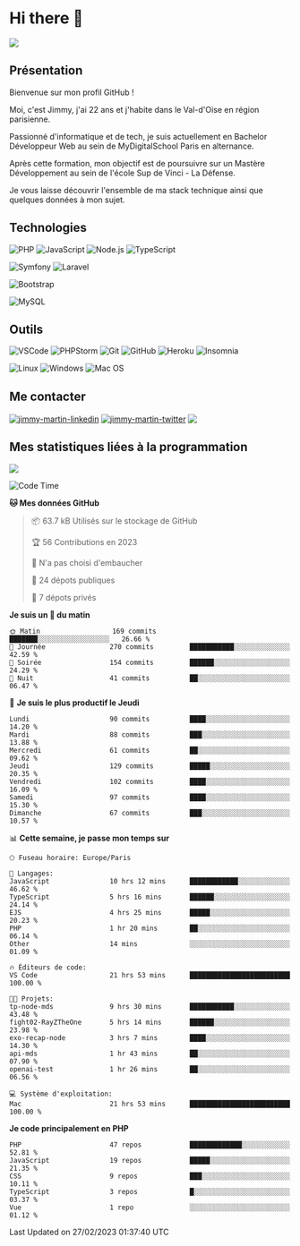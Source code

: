 # Hi there 👋

![](https://komarev.com/ghpvc/?username=jimmy-martin&color=1a1b27)

<!--
**jimmy-martin/jimmy-martin** is a ✨ _special_ ✨ repository because its `README.md` (this file) appears on your GitHub profile.

Here are some ideas to get you started:

- 🔭 I’m currently working on ...
- 🌱 I’m currently learning ...
- 👯 I’m looking to collaborate on ...
- 🤔 I’m looking for help with ...
- 💬 Ask me about ...
- 📫 How to reach me: ...
- 😄 Pronouns: ...
- ⚡ Fun fact: ...
-->

## Présentation

Bienvenue sur mon profil GitHub !

Moi, c'est Jimmy, j'ai 22 ans et j'habite dans le Val-d'Oise en région parisienne.

Passionné d'informatique et de tech, je suis actuellement en Bachelor Développeur Web au sein de MyDigitalSchool Paris en alternance.

Après cette formation, mon objectif est de poursuivre sur un Mastère Développement au sein de l'école Sup de Vinci - La Défense.

Je vous laisse découvrir l'ensemble de ma stack technique ainsi que quelques données à mon sujet.

## Technologies

<div>

![PHP](https://img.shields.io/badge/PHP-777BB4?style=for-the-badge&logo=php&logoColor=white) ![JavaScript](https://img.shields.io/badge/JavaScript-F7DF1E?style=for-the-badge&logo=javascript&logoColor=black) ![Node.js](https://img.shields.io/badge/Node.js-43853D?style=for-the-badge&logo=node.js&logoColor=white) ![TypeScript](https://img.shields.io/badge/TypeScript-007ACC?style=for-the-badge&logo=typescript&logoColor=white)

</div>
<div>

![Symfony](https://img.shields.io/badge/Symfony-092E20?style=for-the-badge&logo=symfony&logoColor=white) ![Laravel](https://img.shields.io/badge/Laravel-FF2D20?style=for-the-badge&logo=laravel&logoColor=white)

</div>
<div>

![Bootstrap](https://img.shields.io/badge/Bootstrap-563D7C?style=for-the-badge&logo=bootstrap&logoColor=white)

</div>
<div>

![MySQL](https://img.shields.io/badge/MySQL-4479A1?style=for-the-badge&logo=mysql&logoColor=white)

</div>

## Outils

![VSCode](https://img.shields.io/badge/VSCode-007ACC?style=for-the-badge&logo=visual-studio-code&logoColor=white)
![PHPStorm](http://img.shields.io/badge/-PHPStorm-181717?style=for-the-badge&logo=phpstorm&logoColor=white)
![Git](https://img.shields.io/badge/Git-E44C30?style=for-the-badge&logo=git&logoColor=white)
![GitHub](https://img.shields.io/badge/GitHub-100000?style=for-the-badge&logo=github&logoColor=white)
![Heroku](https://img.shields.io/badge/Heroku-6762a6?style=for-the-badge&logo=heroku&logoColor=white)
![Insomnia](https://img.shields.io/badge/Insomnia-5600cd?style=for-the-badge&logo=insomnia&logoColor=white)

![Linux](https://img.shields.io/badge/Linux-FCC624?style=for-the-badge&logo=linux&logoColor=white)
![Windows](https://img.shields.io/badge/Windows-0078D6?style=for-the-badge&logo=windows&logoColor=white)
![Mac OS](https://img.shields.io/badge/mac%20os-000000?style=for-the-badge&logo=apple&logoColor=white)

## Me contacter

<p>
<a href="https://www.linkedin.com/in/jimmy-martin-dev/" target="blank"><img align="center" src="https://img.shields.io/badge/-LinkedIn-0077B5?style=for-the-badge&logo=Linkedin&logoColor=white&link=https://www.linkedin.com/in/jimmy-martin-dev/" alt="jimmy-martin-linkedin"/></a>
<a href="https://twitter.com/jimmydev_" target="blank"><img align="center" src="https://img.shields.io/badge/-Twitter-1DA1F2?style=for-the-badge&logo=Twitter&logoColor=white&link=https://twitter.com/jimmydev_" alt="jimmy-martin-twitter"/></a>
 <a href="mailto:jimmy.martin952@gmail.com" target="blank"><img align="center" src="https://img.shields.io/badge/gmail-D14836?style=for-the-badge&logo=gmail&logoColor=white" /></a>
</p>

## Mes statistiques liées à la programmation

<a href="https://github-readme-stats.vercel.app/api/top-langs/?username=jimmy-martin&layout=compact">
  <img align="center" src="https://github-readme-stats.vercel.app/api/top-langs/?username=jimmy-martin&layout=compact"/>
</a>



<!--START_SECTION:waka-->
![Code Time](http://img.shields.io/badge/Code%20Time-1%2C556%20hrs%2029%20mins-blue)

**🐱 Mes données GitHub** 

> 📦 63.7 kB Utilisés sur le stockage de GitHub 
 > 
> 🏆 56 Contributions en 2023
 > 
> 🚫 N'a pas choisi d'embaucher
 > 
> 📜 24 dépots publiques 
 > 
> 🔑 7 dépots privés 
 > 
**Je suis un 🐤 du matin** 

```text
🌞 Matin                  169 commits         ███████░░░░░░░░░░░░░░░░░░   26.66 % 
🌆 Journée                270 commits         ███████████░░░░░░░░░░░░░░   42.59 % 
🌃 Soirée                 154 commits         ██████░░░░░░░░░░░░░░░░░░░   24.29 % 
🌙 Nuit                   41 commits          ██░░░░░░░░░░░░░░░░░░░░░░░   06.47 % 
```
📅 **Je suis le plus productif le Jeudi** 

```text
Lundi                    90 commits          ████░░░░░░░░░░░░░░░░░░░░░   14.20 % 
Mardi                    88 commits          ███░░░░░░░░░░░░░░░░░░░░░░   13.88 % 
Mercredi                 61 commits          ██░░░░░░░░░░░░░░░░░░░░░░░   09.62 % 
Jeudi                    129 commits         █████░░░░░░░░░░░░░░░░░░░░   20.35 % 
Vendredi                 102 commits         ████░░░░░░░░░░░░░░░░░░░░░   16.09 % 
Samedi                   97 commits          ████░░░░░░░░░░░░░░░░░░░░░   15.30 % 
Dimanche                 67 commits          ███░░░░░░░░░░░░░░░░░░░░░░   10.57 % 
```


📊 **Cette semaine, je passe mon temps sur** 

```text
🕑︎ Fuseau horaire: Europe/Paris

💬 Langages: 
JavaScript               10 hrs 12 mins      ████████████░░░░░░░░░░░░░   46.62 % 
TypeScript               5 hrs 16 mins       ██████░░░░░░░░░░░░░░░░░░░   24.14 % 
EJS                      4 hrs 25 mins       █████░░░░░░░░░░░░░░░░░░░░   20.23 % 
PHP                      1 hr 20 mins        ██░░░░░░░░░░░░░░░░░░░░░░░   06.14 % 
Other                    14 mins             ░░░░░░░░░░░░░░░░░░░░░░░░░   01.09 % 

🔥 Éditeurs de code: 
VS Code                  21 hrs 53 mins      █████████████████████████   100.00 % 

🐱‍💻 Projets: 
tp-node-mds              9 hrs 30 mins       ███████████░░░░░░░░░░░░░░   43.48 % 
fight02-RayZTheOne       5 hrs 14 mins       ██████░░░░░░░░░░░░░░░░░░░   23.98 % 
exo-recap-node           3 hrs 7 mins        ████░░░░░░░░░░░░░░░░░░░░░   14.30 % 
api-mds                  1 hr 43 mins        ██░░░░░░░░░░░░░░░░░░░░░░░   07.90 % 
openai-test              1 hr 26 mins        ██░░░░░░░░░░░░░░░░░░░░░░░   06.56 % 

💻 Système d'exploitation: 
Mac                      21 hrs 53 mins      █████████████████████████   100.00 % 
```

**Je code principalement en PHP** 

```text
PHP                      47 repos            █████████████░░░░░░░░░░░░   52.81 % 
JavaScript               19 repos            █████░░░░░░░░░░░░░░░░░░░░   21.35 % 
CSS                      9 repos             ███░░░░░░░░░░░░░░░░░░░░░░   10.11 % 
TypeScript               3 repos             █░░░░░░░░░░░░░░░░░░░░░░░░   03.37 % 
Vue                      1 repo              ░░░░░░░░░░░░░░░░░░░░░░░░░   01.12 % 
```




 Last Updated on 27/02/2023 01:37:40 UTC
<!--END_SECTION:waka-->


